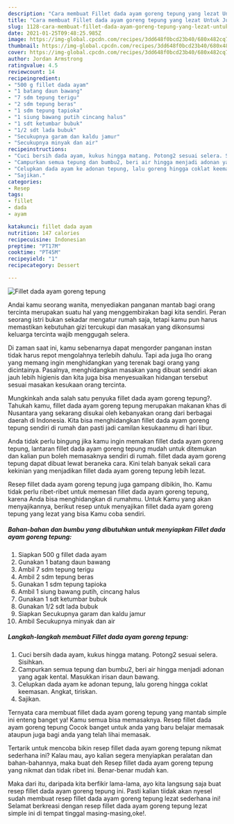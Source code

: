 ```yaml
---
description: "Cara membuat Fillet dada ayam goreng tepung yang lezat Untuk Jualan"
title: "Cara membuat Fillet dada ayam goreng tepung yang lezat Untuk Jualan"
slug: 1128-cara-membuat-fillet-dada-ayam-goreng-tepung-yang-lezat-untuk-jualan
date: 2021-01-25T09:48:25.985Z
image: https://img-global.cpcdn.com/recipes/3dd648f0bcd23b40/680x482cq70/fillet-dada-ayam-goreng-tepung-foto-resep-utama.jpg
thumbnail: https://img-global.cpcdn.com/recipes/3dd648f0bcd23b40/680x482cq70/fillet-dada-ayam-goreng-tepung-foto-resep-utama.jpg
cover: https://img-global.cpcdn.com/recipes/3dd648f0bcd23b40/680x482cq70/fillet-dada-ayam-goreng-tepung-foto-resep-utama.jpg
author: Jordan Armstrong
ratingvalue: 4.5
reviewcount: 14
recipeingredient:
- "500 g fillet dada ayam"
- "1 batang daun bawang"
- "7 sdm tepung terigu"
- "2 sdm tepung beras"
- "1 sdm tepung tapioka"
- "1 siung bawang putih cincang halus"
- "1 sdt ketumbar bubuk"
- "1/2 sdt lada bubuk"
- "Secukupnya garam dan kaldu jamur"
- "Secukupnya minyak dan air"
recipeinstructions:
- "Cuci bersih dada ayam, kukus hingga matang. Potong2 sesuai selera. Sisihkan."
- "Campurkan semua tepung dan bumbu2, beri air hingga menjadi adonan yang agak kental. Masukkan irisan daun bawang."
- "Celupkan dada ayam ke adonan tepung, lalu goreng hingga coklat keemasan. Angkat, tiriskan."
- "Sajikan."
categories:
- Resep
tags:
- fillet
- dada
- ayam

katakunci: fillet dada ayam 
nutrition: 147 calories
recipecuisine: Indonesian
preptime: "PT17M"
cooktime: "PT45M"
recipeyield: "1"
recipecategory: Dessert

---
```



![Fillet dada ayam goreng tepung](https://img-global.cpcdn.com/recipes/3dd648f0bcd23b40/680x482cq70/fillet-dada-ayam-goreng-tepung-foto-resep-utama.jpg)

Andai kamu seorang wanita, menyediakan panganan mantab bagi orang tercinta merupakan suatu hal yang menggembirakan bagi kita sendiri. Peran seorang istri bukan sekadar mengatur rumah saja, tetapi kamu pun harus memastikan kebutuhan gizi tercukupi dan masakan yang dikonsumsi keluarga tercinta wajib menggugah selera.

Di zaman  saat ini, kamu sebenarnya dapat mengorder panganan instan tidak harus repot mengolahnya terlebih dahulu. Tapi ada juga lho orang yang memang ingin menghidangkan yang terenak bagi orang yang dicintainya. Pasalnya, menghidangkan masakan yang dibuat sendiri akan jauh lebih higienis dan kita juga bisa menyesuaikan hidangan tersebut sesuai masakan kesukaan orang tercinta. 



Mungkinkah anda salah satu penyuka fillet dada ayam goreng tepung?. Tahukah kamu, fillet dada ayam goreng tepung merupakan makanan khas di Nusantara yang sekarang disukai oleh kebanyakan orang dari berbagai daerah di Indonesia. Kita bisa menghidangkan fillet dada ayam goreng tepung sendiri di rumah dan pasti jadi camilan kesukaanmu di hari libur.

Anda tidak perlu bingung jika kamu ingin memakan fillet dada ayam goreng tepung, lantaran fillet dada ayam goreng tepung mudah untuk ditemukan dan kalian pun boleh memasaknya sendiri di rumah. fillet dada ayam goreng tepung dapat dibuat lewat beraneka cara. Kini telah banyak sekali cara kekinian yang menjadikan fillet dada ayam goreng tepung lebih lezat.

Resep fillet dada ayam goreng tepung juga gampang dibikin, lho. Kamu tidak perlu ribet-ribet untuk memesan fillet dada ayam goreng tepung, karena Anda bisa menghidangkan di rumahmu. Untuk Kamu yang akan menyajikannya, berikut resep untuk menyajikan fillet dada ayam goreng tepung yang lezat yang bisa Kamu coba sendiri.

<!--inarticleads1-->

##### Bahan-bahan dan bumbu yang dibutuhkan untuk menyiapkan Fillet dada ayam goreng tepung:

1. Siapkan 500 g fillet dada ayam
1. Gunakan 1 batang daun bawang
1. Ambil 7 sdm tepung terigu
1. Ambil 2 sdm tepung beras
1. Gunakan 1 sdm tepung tapioka
1. Ambil 1 siung bawang putih, cincang halus
1. Gunakan 1 sdt ketumbar bubuk
1. Gunakan 1/2 sdt lada bubuk
1. Siapkan Secukupnya garam dan kaldu jamur
1. Ambil Secukupnya minyak dan air




<!--inarticleads2-->

##### Langkah-langkah membuat Fillet dada ayam goreng tepung:

1. Cuci bersih dada ayam, kukus hingga matang. Potong2 sesuai selera. Sisihkan.
1. Campurkan semua tepung dan bumbu2, beri air hingga menjadi adonan yang agak kental. Masukkan irisan daun bawang.
1. Celupkan dada ayam ke adonan tepung, lalu goreng hingga coklat keemasan. Angkat, tiriskan.
1. Sajikan.




Ternyata cara membuat fillet dada ayam goreng tepung yang mantab simple ini enteng banget ya! Kamu semua bisa memasaknya. Resep fillet dada ayam goreng tepung Cocok banget untuk anda yang baru belajar memasak ataupun juga bagi anda yang telah lihai memasak.

Tertarik untuk mencoba bikin resep fillet dada ayam goreng tepung nikmat sederhana ini? Kalau mau, ayo kalian segera menyiapkan peralatan dan bahan-bahannya, maka buat deh Resep fillet dada ayam goreng tepung yang nikmat dan tidak ribet ini. Benar-benar mudah kan. 

Maka dari itu, daripada kita berfikir lama-lama, ayo kita langsung saja buat resep fillet dada ayam goreng tepung ini. Pasti kalian tiidak akan nyesel sudah membuat resep fillet dada ayam goreng tepung lezat sederhana ini! Selamat berkreasi dengan resep fillet dada ayam goreng tepung lezat simple ini di tempat tinggal masing-masing,oke!.


